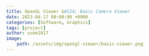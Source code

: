 ```yaml
---
title: OpenGL Viewer &#124; Basic Camera Viewer
date: 2023-04-17 00:00:00 +0900
categories: [Software, Graphics]
tags: [project]
author: soom1017
image:
    path: /assets/img/opengl-viewer/basic-viewer.png
---
```

